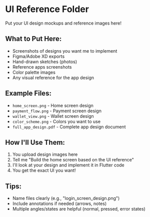 # UI Reference Folder

Put your UI design mockups and reference images here!

## What to Put Here:
- Screenshots of designs you want me to implement
- Figma/Adobe XD exports
- Hand-drawn sketches (photos)
- Reference apps screenshots
- Color palette images
- Any visual reference for the app design

## Example Files:
- `home_screen.png` - Home screen design
- `payment_flow.png` - Payment screen design
- `wallet_view.png` - Wallet screen design
- `color_scheme.png` - Colors you want to use
- `full_app_design.pdf` - Complete app design document

## How I'll Use Them:
1. You upload design images here
2. Tell me "Build the home screen based on the UI reference"
3. I'll look at your design and implement it in Flutter code
4. You get the exact UI you want!

## Tips:
- Name files clearly (e.g., "login_screen_design.png")
- Include annotations if needed (arrows, notes)
- Multiple angles/states are helpful (normal, pressed, error states)
